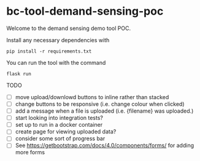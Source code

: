 # bc-tool-demand-sensing-poc

Welcome to the demand sensing demo tool POC.

Install any necessary dependencies with
```
pip install -r requirements.txt
```

You can run the tool with the command
```
flask run
```


TODO
- [ ] move upload/downlowd buttons to inline rather than stacked
- [ ] change buttons to be responsive (i.e. change colour when clicked)
- [ ] add a message when a file is uploaded (i.e. {filename} was uploaded.)
- [ ] start looking into integration tests?
- [ ] set up to run in a docker container
- [ ] create page for viewing uploaded data?
- [ ] consider some sort of progress bar
- [ ] See https://getbootstrap.com/docs/4.0/components/forms/ for adding more forms
